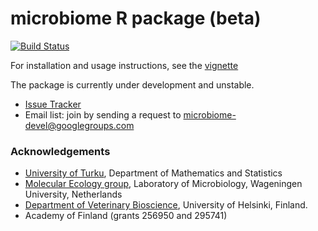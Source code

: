 microbiome R package (beta)
==========

[![Build Status](https://api.travis-ci.org/microbiome/microbiome.png)](https://travis-ci.org/microbiome/microbiome)

For installation and usage instructions, see the
[vignette](vignettes/vignette.md)

The package is currently under development and unstable.

* [Issue Tracker](https://github.com/microbiome/microbiome/issues)
* Email list: join by sending a request to microbiome-devel@googlegroups.com


### Acknowledgements

* [University of Turku](http://www.utu.fi/en/Pages/home.aspx), Department of Mathematics and Statistics
* [Molecular Ecology group](http://www.mib.wur.nl/UK/), Laboratory of Microbiology, Wageningen University, Netherlands
* [Department of Veterinary Bioscience](http://www.vetmed.helsinki.fi/apalva/index.htm), University of Helsinki, Finland.
* Academy of Finland (grants 256950 and 295741)



